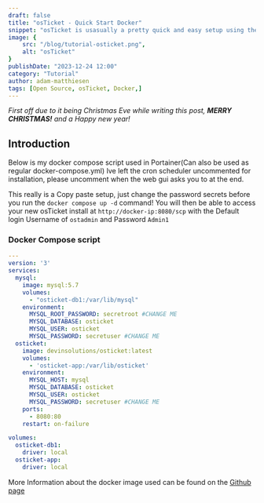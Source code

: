 ```yaml
---
draft: false
title: "osTicket - Quick Start Docker"
snippet: "osTicket is usasually a pretty quick and easy setup using their regular install method, but lets set it up using a Docker Container!"
image: {
    src: "/blog/tutorial-osticket.png",
    alt: "osTicket"
}
publishDate: "2023-12-24 12:00"
category: "Tutorial"
author: adam-matthiesen
tags: [Open Source, osTicket, Docker,]
---
```


*First off due to it being Christmas Eve while writing this post,  **MERRY CHRISTMAS!** and a Happy new year!*

## Introduction

Below is my docker compose script used in Portainer(Can also be used as regular docker-compose.yml)  Ive left the cron scheduler uncommented for installation, please uncomment when the web gui asks you to at the end.

This really is a Copy paste setup, just change the password secrets before you run the ```docker compose up -d``` command!  You will then be able to access your new osTicket install at ```http://docker-ip:8080/scp``` with the Default login Username of ```ostadmin``` and Password ```Admin1```

### Docker Compose script

```yaml
---
version: '3'
services:
  mysql:
    image: mysql:5.7
    volumes:
      - "osticket-db1:/var/lib/mysql"
    environment:
      MYSQL_ROOT_PASSWORD: secretroot #CHANGE ME
      MYSQL_DATABASE: osticket
      MYSQL_USER: osticket
      MYSQL_PASSWORD: secretuser #CHANGE ME
  osticket:
    image: devinsolutions/osticket:latest
    volumes:
      - 'osticket-app:/var/lib/osticket'
    environment:
      MYSQL_HOST: mysql
      MYSQL_DATABASE: osticket
      MYSQL_USER: osticket
      MYSQL_PASSWORD: secretuser #CHANGE ME
    ports:
      - 8080:80
    restart: on-failure

volumes:
  osticket-db1:
    driver: local
  osticket-app:
    driver: local
  ```
  
More Information about the docker image used can be found on the [Github page](https://github.com/devinsolutions/docker-osticket)
